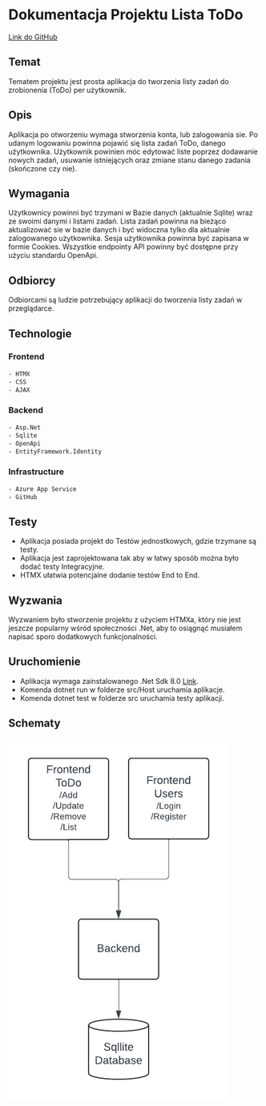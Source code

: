 # Dokumentacja Projektu Lista ToDo

[Link do GitHub](https://github.com/HubiBoar/WsbToDo)

## Temat

Tematem projektu jest prosta aplikacja do tworzenia listy zadań do zrobionenia (ToDo) per użytkownik.

## Opis

Aplikacja po otworzeniu wymaga stworzenia konta, lub zalogowania sie. Po udanym logowaniu powinna pojawić się lista zadań ToDo, danego użytkownika.
Użytkownik powinien móc edytować liste poprzez dodawanie nowych zadań, usuwanie istniejących oraz zmiane stanu danego zadania (skończone czy nie).

## Wymagania

Użytkownicy powinni być trzymani w Bazie danych (aktualnie Sqlite) wraz ze swoimi danymi i listami zadań.
Lista zadań powinna na bieżąco aktualizować sie w bazie danych i być widoczna tylko dla aktualnie zalogowanego użytkownika.
Sesja użytkownika powinna być zapisana w formie Cookies.
Wszystkie endpointy API powinny być dostępne przy użyciu standardu OpenApi.

## Odbiorcy

Odbiorcami są ludzie potrzebujący aplikacji do tworzenia listy zadań w przeglądarce.


## Technologie

### Frontend
    - HTMX
    - CSS
    - AJAX
### Backend
    - Asp.Net
    - Sqlite
    - OpenApi
    - EntityFramework.Identity
### Infrastructure
    - Azure App Service
    - GitHub

## Testy

- Aplikacja posiada projekt do Testów jednostkowych, gdzie trzymane są testy.
- Aplikacja jest zaprojektowana tak aby w łatwy sposób można było dodać testy Integracyjne.
- HTMX ułatwia potencjalne dodanie testów End to End.

## Wyzwania

Wyzwaniem było stworzenie projektu z użyciem HTMXa, który nie jest jeszcze popularny wśród społeczności .Net,
aby to osiągnąć musiałem napisać sporo dodatkowych funkcjonalności.

## Uruchomienie

- Aplikacja wymaga zainstalowanego .Net Sdk 8.0 [Link](https://dotnet.microsoft.com/en-us/download/dotnet/8.0).
- Komenda dotnet run w folderze src/Host uruchamia aplikacje.
- Komenda dotnet test w folderze src uruchamia testy aplikacji. 


## Schematy

![Schemat](Schemat.png)